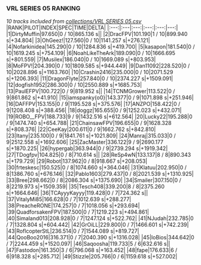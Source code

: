 ### VRL SERIES 05 RANKING
*10 tracks included from [collections/VRL SERIES 05.csv](/collections/VRL%20SERIES%2005.csv)*
|RANK|PILOT|INDEX|SPEC|TIME|DELTA|
|:---:|:---|:---:|:---:|:---:|---:|
|1|DirtyMuffin|97.650|0 / 10|865.136 s||
|2|DracFPV|101.190|1 / 10|899.940 s|+34.804|
|3|OhGeez!|127.560|0 / 10|1141.257 s|+276.121|
|4|Nofarkinidea|145.290|0 / 10|1284.836 s|+419.700|
|5|kasapon|181.540|0 / 10|1619.245 s|+754.109|
|6|NoahLikeTheArk|189.090|0 / 10|1666.695 s|+801.559|
|7|Musilex|186.040|0 / 10|1669.089 s|+803.953|
|8|MoFPV!|204.390|0 / 10|1809.585 s|+944.449|
|9|Dan11092|228.520|0 / 10|2028.896 s|+1163.760|
|10|Crashin2416|235.000|0 / 10|2071.529 s|+1206.393|
|11|DragonFlyte|257.840|0 / 10|2374.227 s|+1509.091|
|12|dogfish1952|286.300|0 / 10|2550.889 s|+1685.753|
|13|PaulEFPV|100.722|0 / 9|819.952 s||
|14|TCNMGrower|113.522|0 / 9|861.862 s|+41.910|
|15|iamspanky{o0}|143.377|0 / 9|1071.898 s|+251.946|
|16|DAFFPV|153.155|0 / 9|1195.528 s|+375.576|
|17|ANZPO|158.422|0 / 9|1208.408 s|+388.456|
|18|doggz|165.655|0 / 9|1252.023 s|+432.071|
|19|ROBO__FPV|188.733|9 / 9|1432.516 s|+612.564|
|20|Lucky22|195.288|0 / 9|1474.740 s|+654.788|
|21|ChainsawFPV|196.655|0 / 9|1628.328 s|+808.376|
|22|CeeKay|200.611|0 / 9|1662.762 s|+842.810|
|23|Itany|235.100|0 / 9|1841.761 s|+1021.809|
|24|Manraj|315.033|0 / 9|2512.558 s|+1692.606|
|25|ZacMaster|336.122|9 / 9|2690.177 s|+1870.225|
|26|hypergab|363.944|0 / 9|2739.294 s|+1919.342|
|27|TDogfpv|104.825|0 / 8|710.614 s||
|28|ReSp4wN|133.137|8 / 8|890.343 s|+179.729|
|29|Robot|137.962|0 / 8|918.667 s|+208.053|
|30|frteskesc|150.525|0 / 8|1074.660 s|+364.046|
|31|Klatuu|202.950|0 / 8|1386.760 s|+676.146|
|32|Pablo1603|279.437|0 / 8|2021.539 s|+1310.925|
|33|Bree|298.662|0 / 8|2086.304 s|+1375.690|
|34|Smailer|307.150|0 / 8|2219.973 s|+1509.359|
|35|Tesch408|339.200|8 / 8|2375.260 s|+1664.646|
|36|TCAyyyKayyy|119.428|0 / 7|724.362 s||
|37|VitalyMi85|166.628|0 / 7|1012.639 s|+288.277|
|38|PreacheRONE|174.257|0 / 7|1018.056 s|+293.694|
|39|QuadforsakenFPV|187.500|0 / 7|1219.223 s|+494.861|
|40|Simaland013|208.928|0 / 7|1247.124 s|+522.762|
|41|NJudah|232.785|0 / 7|1328.804 s|+604.442|
|42|GrOiLL|229.800|0 / 7|1466.601 s|+742.239|
|43|RoflcopterStL|236.514|0 / 7|1544.089 s|+819.727|
|44|QooBoo2016|316.371|0 / 7|2040.390 s|+1316.028|
|45|IoBios|344.642|0 / 7|2244.459 s|+1520.097|
|46|Saqoosha|119.733|5 / 6|632.616 s||
|47|Fastodon|161.350|3 / 6|796.068 s|+163.452|
|48|fape|176.633|6 / 6|918.328 s|+285.712|
|49|Stizzle|205.766|0 / 6|1159.618 s|+527.002|
